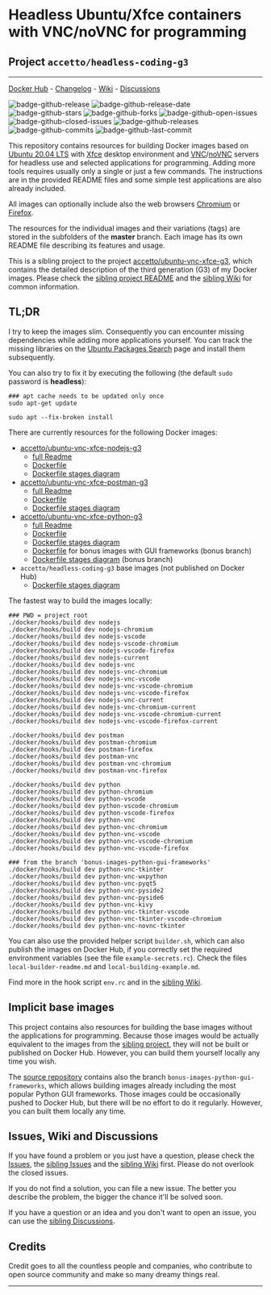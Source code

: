# Headless Ubuntu/Xfce containers with VNC/noVNC for programming

## Project `accetto/headless-coding-g3`

***

[Docker Hub][this-docker] - [Changelog][this-changelog] - [Wiki][sibling-wiki] - [Discussions][sibling-discussions]

![badge-github-release][badge-github-release]
![badge-github-release-date][badge-github-release-date]
![badge-github-stars][badge-github-stars]
![badge-github-forks][badge-github-forks]
![badge-github-open-issues][badge-github-open-issues]
![badge-github-closed-issues][badge-github-closed-issues]
![badge-github-releases][badge-github-releases]
![badge-github-commits][badge-github-commits]
![badge-github-last-commit][badge-github-last-commit]

<!-- ![badge-github-workflow-dockerhub-autobuild][badge-github-workflow-dockerhub-autobuild] -->
<!-- ![badge-github-workflow-dockerhub-post-push][badge-github-workflow-dockerhub-post-push] -->

This repository contains resources for building Docker images based on [Ubuntu 20.04 LTS][docker-ubuntu] with [Xfce][xfce] desktop environment and [VNC][tigervnc]/[noVNC][novnc] servers for headless use and selected applications for programming. Adding more tools requires usually only a single or just a few commands. The instructions are in the provided README files and some simple test applications are also already included.

All images can optionally include also the web browsers [Chromium][chromium] or [Firefox][firefox].

The resources for the individual images and their variations (tags) are stored in the subfolders of the **master** branch. Each image has its own README file describing its features and usage.

This is a sibling project to the project [accetto/ubuntu-vnc-xfce-g3][sibling-github], which contains the detailed description of the third generation (G3) of my Docker images. Please check the [sibling project README][sibling-readme] and the [sibling Wiki][sibling-wiki] for common information.

## TL;DR

I try to keep the images slim. Consequently you can encounter missing dependencies while adding more applications yourself. You can track the missing libraries on the [Ubuntu Packages Search][ubuntu-packages-search] page and install them subsequently.

You can also try to fix it by executing the following (the default `sudo` password is **headless**):

```shell
### apt cache needs to be updated only once
sudo apt-get update

sudo apt --fix-broken install
```

There are currently resources for the following Docker images:

- [accetto/ubuntu-vnc-xfce-nodejs-g3][accetto-docker-ubuntu-vnc-xfce-nodejs-g3]
  - [full Readme][this-readme-image-nodejs]
  - [Dockerfile][this-dockerfile-nodejs]
  - [Dockerfile stages diagram][this-diagram-dockerfile-stages-nodejs]
- [accetto/ubuntu-vnc-xfce-postman-g3][accetto-docker-ubuntu-vnc-xfce-postman-g3]
  - [full Readme][this-readme-image-postman]
  - [Dockerfile][this-dockerfile-postman]
  - [Dockerfile stages diagram][this-diagram-dockerfile-stages-postman]
- [accetto/ubuntu-vnc-xfce-python-g3][accetto-docker-ubuntu-vnc-xfce-python-g3]
  - [full Readme][this-readme-image-python]
  - [Dockerfile][this-dockerfile-python]
  - [Dockerfile stages diagram][this-diagram-dockerfile-stages-python]
  - [Dockerfile][this-dockerfile-python-bonus-gui-frameworks] for bonus images with GUI frameworks (bonus branch)
  - [Dockerfile stages diagram][this-diagram-dockerfile-stages-python-bonus] (bonus branch)
- `accetto/headless-coding-g3` base images (not published on Docker Hub)
  - [Dockerfile stages diagram][this-diagram-dockerfile-stages-xfce]

The fastest way to build the images locally:

```shell
### PWD = project root
./docker/hooks/build dev nodejs
./docker/hooks/build dev nodejs-chromium
./docker/hooks/build dev nodejs-vscode
./docker/hooks/build dev nodejs-vscode-chromium
./docker/hooks/build dev nodejs-vscode-firefox
./docker/hooks/build dev nodejs-current
./docker/hooks/build dev nodejs-vnc
./docker/hooks/build dev nodejs-vnc-chromium
./docker/hooks/build dev nodejs-vnc-vscode
./docker/hooks/build dev nodejs-vnc-vscode-chromium
./docker/hooks/build dev nodejs-vnc-vscode-firefox
./docker/hooks/build dev nodejs-vnc-current
./docker/hooks/build dev nodejs-vnc-chromium-current
./docker/hooks/build dev nodejs-vnc-vscode-chromium-current
./docker/hooks/build dev nodejs-vnc-vscode-firefox-current

./docker/hooks/build dev postman
./docker/hooks/build dev postman-chromium
./docker/hooks/build dev postman-firefox
./docker/hooks/build dev postman-vnc
./docker/hooks/build dev postman-vnc-chromium
./docker/hooks/build dev postman-vnc-firefox

./docker/hooks/build dev python
./docker/hooks/build dev python-chromium
./docker/hooks/build dev python-vscode
./docker/hooks/build dev python-vscode-chromium
./docker/hooks/build dev python-vscode-firefox
./docker/hooks/build dev python-vnc
./docker/hooks/build dev python-vnc-chromium
./docker/hooks/build dev python-vnc-vscode
./docker/hooks/build dev python-vnc-vscode-chromium
./docker/hooks/build dev python-vnc-vscode-firefox

### from the branch 'bonus-images-python-gui-frameworks'
./docker/hooks/build dev python-vnc-tkinter
./docker/hooks/build dev python-vnc-wxpython
./docker/hooks/build dev python-vnc-pyqt5
./docker/hooks/build dev python-vnc-pyside2
./docker/hooks/build dev python-vnc-pyside6
./docker/hooks/build dev python-vnc-kivy
./docker/hooks/build dev python-vnc-tkinter-vscode
./docker/hooks/build dev python-vnc-tkinter-vscode-chromium
./docker/hooks/build dev python-vnc-novnc-tkinter
```

You can also use the provided helper script `builder.sh`, which can also publish the images on Docker Hub, if you correctly set the required environment variables (see the file `example-secrets.rc`). Check the files `local-builder-readme.md` and `local-building-example.md`.

Find more in the hook script `env.rc` and in the [sibling Wiki][sibling-wiki].

## Implicit base images

This project contains also resources for building the base images without the applications for programming. Because those images would be actually equivalent to the images from the [sibling project][sibling-github], they will not be built or published on Docker Hub. However, you can build them yourself locally any time you wish.

The [source repository][this-github] contains also the branch `bonus-images-python-gui-frameworks`, which allows building images already including the most popular Python GUI frameworks. Those images could be occasionally pushed to Docker Hub, but there will be no effort to do it regularly. However, you can built them locally any time.

## Issues, Wiki and Discussions

If you have found a problem or you just have a question, please check the [Issues][this-issues], the [sibling Issues][sibling-issues] and the [sibling Wiki][sibling-wiki] first. Please do not overlook the closed issues.

If you do not find a solution, you can file a new issue. The better you describe the problem, the bigger the chance it'll be solved soon.

If you have a question or an idea and you don't want to open an issue, you can use the [sibling Discussions][sibling-discussions].

## Credits

Credit goes to all the countless people and companies, who contribute to open source community and make so many dreamy things real.

***

<!-- this project -->

[this-docker]: https://hub.docker.com/u/accetto/

[this-changelog]: https://github.com/accetto/headless-coding-g3/blob/master/CHANGELOG.md
[this-github]: https://github.com/accetto/headless-coding-g3/
[this-issues]: https://github.com/accetto/headless-coding-g3/issues

[this-dockerfile-nodejs]: https://github.com/accetto/headless-coding-g3/blob/master/docker/Dockerfile.xfce.nodejs
[this-readme-image-nodejs]: https://github.com/accetto/headless-coding-g3/blob/master/docker/xfce-nodejs/README.md

[this-dockerfile-postman]: https://github.com/accetto/headless-coding-g3/blob/master/docker/Dockerfile.xfce.postman
[this-readme-image-postman]: https://github.com/accetto/headless-coding-g3/blob/master/docker/xfce-postman/README.md

[this-dockerfile-python]: https://github.com/accetto/headless-coding-g3/blob/master/docker/Dockerfile.xfce.python
[this-dockerfile-python-bonus-gui-frameworks]: https://github.com/accetto/headless-coding-g3/blob/bonus-images-python-gui-frameworks/docker/Dockerfile.xfce.python
[this-readme-image-python]: https://github.com/accetto/headless-coding-g3/blob/master/docker/xfce-python/README.md

[accetto-docker-ubuntu-vnc-xfce-nodejs-g3]: https://hub.docker.com/r/accetto/ubuntu-vnc-xfce-nodejs-g3
[accetto-docker-ubuntu-vnc-xfce-postman-g3]: https://hub.docker.com/r/accetto/ubuntu-vnc-xfce-postman-g3
[accetto-docker-ubuntu-vnc-xfce-python-g3]: https://hub.docker.com/r/accetto/ubuntu-vnc-xfce-python-g3

<!-- diagrams -->

[this-diagram-dockerfile-stages-xfce]: https://raw.githubusercontent.com/accetto/headless-coding-g3/master/docker/doc/images/Dockerfile.xfce.png
[this-diagram-dockerfile-stages-nodejs]: https://raw.githubusercontent.com/accetto/headless-coding-g3/master/docker/doc/images/Dockerfile.xfce.nodejs.png
[this-diagram-dockerfile-stages-python]: https://raw.githubusercontent.com/accetto/headless-coding-g3/master/docker/doc/images/Dockerfile.xfce.python.png
[this-diagram-dockerfile-stages-python-bonus]: https://raw.githubusercontent.com/accetto/headless-coding-g3/master/docker/doc/images/Dockerfile.xfce.python-bonus.png
[this-diagram-dockerfile-stages-postman]: https://raw.githubusercontent.com/accetto/headless-coding-g3/master/docker/doc/images/Dockerfile.xfce.postman.png

<!-- sibling project -->

[sibling-discussions]: https://github.com/accetto/ubuntu-vnc-xfce-g3/discussions
[sibling-github]: https://github.com/accetto/ubuntu-vnc-xfce-g3/
[sibling-issues]: https://github.com/accetto/ubuntu-vnc-xfce-g3/issues
[sibling-readme]: https://github.com/accetto/ubuntu-vnc-xfce-g3/blob/master/README.md
[sibling-wiki]: https://github.com/accetto/ubuntu-vnc-xfce-g3/wiki

<!-- external links -->

[docker-ubuntu]: https://hub.docker.com/_/ubuntu/
[ubuntu-packages-search]: https://packages.ubuntu.com/

[chromium]: https://www.chromium.org/Home
[firefox]: https://www.mozilla.org
[novnc]: https://github.com/kanaka/noVNC
[tigervnc]: http://tigervnc.org
[xfce]: http://www.xfce.org

<!-- github badges -->

[badge-github-workflow-dockerhub-autobuild]: https://github.com/accetto/headless-coding-g3/workflows/dockerhub-autobuild/badge.svg

[badge-github-workflow-dockerhub-post-push]: https://github.com/accetto/headless-coding-g3/workflows/dockerhub-post-push/badge.svg

[badge-github-release]: https://badgen.net/github/release/accetto/headless-coding-g3?icon=github&label=release

[badge-github-release-date]: https://img.shields.io/github/release-date/accetto/headless-coding-g3?logo=github

[badge-github-stars]: https://badgen.net/github/stars/accetto/headless-coding-g3?icon=github&label=stars

[badge-github-forks]: https://badgen.net/github/forks/accetto/headless-coding-g3?icon=github&label=forks

[badge-github-releases]: https://badgen.net/github/releases/accetto/headless-coding-g3?icon=github&label=releases

[badge-github-commits]: https://badgen.net/github/commits/accetto/headless-coding-g3?icon=github&label=commits

[badge-github-last-commit]: https://badgen.net/github/last-commit/accetto/headless-coding-g3?icon=github&label=last%20commit

[badge-github-closed-issues]: https://badgen.net/github/closed-issues/accetto/headless-coding-g3?icon=github&label=closed%20issues

[badge-github-open-issues]: https://badgen.net/github/open-issues/accetto/headless-coding-g3?icon=github&label=open%20issues
